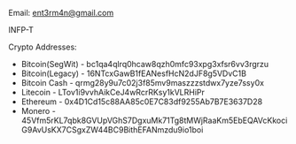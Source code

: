 Email: ent3rm4n@gmail.com

INFP-T

Crypto Addresses:
 - Bitcoin(SegWit) - bc1qa4qlrq0hcaw8qzh0mfc93xpg3xfsr6vv3rgrzu
 - Bitcoin(Legacy) - 16NTcxGawB1fEANesfHcN2dJF8g5VDvC1B
 - Bitcoin Cash - qrmg28y9u7c02j3f85mv9maszzzstdwx7yze7ssy0x
 - Litecoin - LTov1i9vvhAikCeJ4wRcrRKsy1kVLRHiPr
 - Ethereum - 0x4D1Cd15c88AA85c0E7C83df9255Ab7B7E3637D28
 - Monero - 45Vfm5rKL7qbk8GVUpVGhS7DgxuMk71Tg8tMWjRaaKm5EbEQAVcKkociG9AvUsKX7CSgxZW44BC9BithEFANmzdu9io1boi
